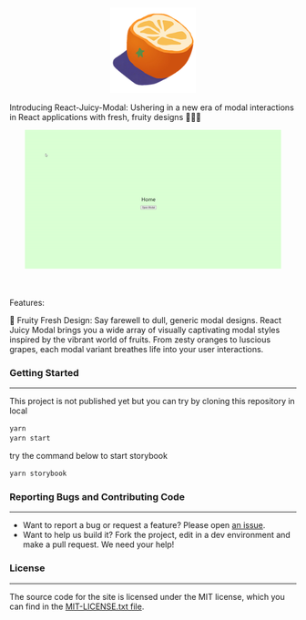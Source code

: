 <div align="center">
  <img src="public/logo/logo192.png" width="150px" height="150px" alt="logo of Juicy Plus"/>
</div>

Introducing React-Juicy-Modal: Ushering in a new era of modal interactions in React applications with fresh, fruity designs 🍊🍇🍓

<div align="center">
  <img src="demo.gif" width="450px" height="244px" alt="demonstration of react-juicy-modal"/>
</div>
<br/><br/>

Features:

🌟 Fruity Fresh Design: Say farewell to dull, generic modal designs. React Juicy Modal brings you a wide array of visually captivating modal styles inspired by the vibrant world of fruits. From zesty oranges to luscious grapes, each modal variant breathes life into your user interactions.

### Getting Started

---

This project is not published yet but you can try by cloning this repository in local

```bash
yarn
yarn start
```

try the command below to start storybook

```bash
yarn storybook
```

### Reporting Bugs and Contributing Code

---

- Want to report a bug or request a feature? Please open [an issue](https://github.com/JuicyPlus/react-juicy-modal/issues/new).
- Want to help us build it? Fork the project, edit in a dev environment and make a pull request. We need your help!

### License

---

The source code for the site is licensed under the MIT license, which you can find in the [MIT-LICENSE.txt file](https://github.com/JuicyPlus/react-juicy-modal/blob/main/LICENSE).

